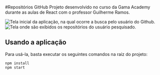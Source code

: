 #Repositórios GitHub
Projeto desenvolvido no curso da Gama Academy durante as aulas de React com o professor Guilherme Ramos.

![Tela inicial da aplicação, na qual ocorre a busca pelo usuário do Github.](https://imgur.com/V9WQqtO.png)
![Tela onde são exibidos os repositórios do usuário pesquisado.](https://imgur.com/k0cJKWl.png)

## Usando a aplicação
Para usá-la, basta executar os seguintes comandos na raíz do projeto:
```
npm install
npm start
```
